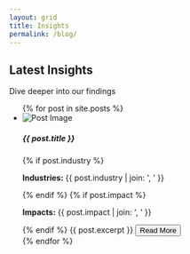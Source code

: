 ```yaml
---
layout: grid
title: Insights
permalink: /blog/
---
```


<h2>Latest Insights</h2>
<p class="intro-text">Dive deeper into our findings</p>

<ul class="listing-grid">
    {% for post in site.posts %}
    <li data-post-url="{{ post.url }}">
        <img class="image-thumbnail" src="{{ post.image }}" alt="Post Image" />
        <h5>{{ post.title }}</h5>
        <span class="meta-block">
        {% if post.industry %}
        <p class="post-meta"><b>Industries:</b> {{ post.industry | join: ', ' }}</p>
        {% endif %}
        {% if post.impact %}
        <p class="post-meta"><b>Impacts:</b> {{ post.impact | join: ', ' }}</p>
        {% endif %}
        </span>
        {{ post.excerpt }}
        <a href="{{ post.url }}" class="panel-cta-link"><button class="btn-tertiary">Read More</button></a>
    </li>
    {% endfor %}
</ul>